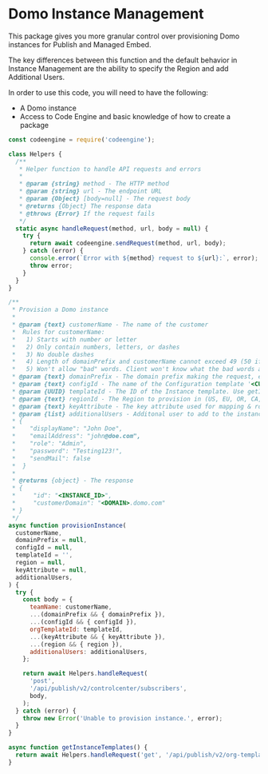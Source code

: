 # Domo Instance Management

This package gives you more granular control over provisioning Domo instances for Publish and Managed Embed.

The key differences between this function and the default behavior in Instance Management are the ability to specify the Region and add Additional Users.

In order to use this code, you will need to have the following:

- A Domo instance
- Access to Code Engine and basic knowledge of how to create a package

<!--
title: "Instance Management Code Engine Package"
lineNumbers: true
-->

```js
const codeengine = require('codeengine');

class Helpers {
  /**
   * Helper function to handle API requests and errors
   *
   * @param {string} method - The HTTP method
   * @param {string} url - The endpoint URL
   * @param {Object} [body=null] - The request body
   * @returns {Object} The response data
   * @throws {Error} If the request fails
   */
  static async handleRequest(method, url, body = null) {
    try {
      return await codeengine.sendRequest(method, url, body);
    } catch (error) {
      console.error(`Error with ${method} request to ${url}:`, error);
      throw error;
    }
  }
}

/**
 * Provision a Domo instance
 *
 * @param {text} customerName - The name of the customer
 *  Rules for customerName:
 *   1) Starts with number or letter
 *   2) Only contain numbers, letters, or dashes
 *   3) No double dashes
 *   4) Length of domainPrefix and customerName cannot exceed 49 (50 if you include the dash joining the two)
 *   5) Won't allow "bad" words. Client won't know what the bad words are, but will return a 400 Client Error.
 * @param {text} domainPrefix - The domain prefix making the request, everything left of '.domo.com.' (optional)
 * @param {text} configId - The name of the Configuration template '<CUSTOMER>-subscriber'. You can request the config name from your account representative. (optional)
 * @param {UUID} templateId - The ID of the Instance template. Use getInstanceTemplates() to get the list of available templates. (optional)
 * @param {text} regionId - The Region to provision in (US, EU, OR, CA, AU, JP, AZURE). (optional)
 * @param {text} keyAttribute - The key attribute used for mapping & routing. (optional)
 * @param {list} additionalUsers - Additonal user to add to the instance. Must define at least one, generally this is the Major Domo who will be managing the instance.
 * {
 *    "displayName": "John Doe",
 *    "emailAddress": "john@doe.com",
 *    "role": "Admin",
 *    "password": "Testing123!",
 *    "sendMail": false
 *  }
 *
 * @returns {object} - The response
 * {
 *     "id": "<INSTANCE_ID>",
 *     "customerDomain": "<DOMAIN>.domo.com"
 * }
 */
async function provisionInstance(
  customerName,
  domainPrefix = null,
  configId = null,
  templateId = '',
  region = null,
  keyAttribute = null,
  additionalUsers,
) {
  try {
    const body = {
      teamName: customerName,
      ...(domainPrefix && { domainPrefix }),
      ...(configId && { configId }),
      orgTemplateId: templateId,
      ...(keyAttribute && { keyAttribute }),
      ...(region && { region }),
      additionalUsers: additionalUsers,
    };

    return await Helpers.handleRequest(
      'post',
      '/api/publish/v2/controlcenter/subscribers',
      body,
    );
  } catch (error) {
    throw new Error('Unable to provision instance.', error);
  }
}

async function getInstanceTemplates() {
  return await Helpers.handleRequest('get', '/api/publish/v2/org-templates');
}
```
